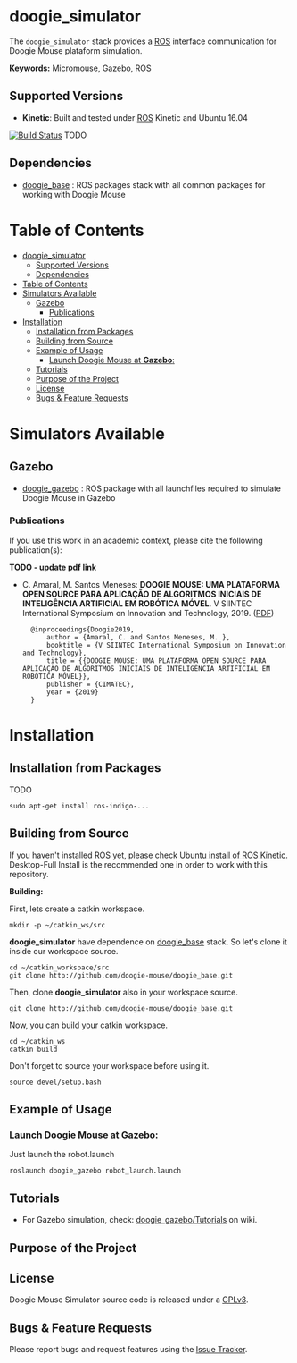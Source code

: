 # doogie_simulator

The `doogie_simulator` stack provides a [ROS] interface communication for Doogie Mouse plataform simulation.

**Keywords:** Micromouse, Gazebo, ROS

## Supported Versions

- **Kinetic**: Built and tested under [ROS] Kinetic and Ubuntu 16.04

[![Build Status](http://rsl-ci.ethz.ch/buildStatus/icon?job=ros_best_practices)](http://rsl-ci.ethz.ch/job/ros_best_practices/) TODO

## Dependencies 
- [doogie_base] : ROS packages stack with all common packages for working with Doogie Mouse

# Table of Contents
- [doogie_simulator](#doogiesimulator)
  - [Supported Versions](#supported-versions)
  - [Dependencies](#dependencies)
- [Table of Contents](#table-of-contents)
- [Simulators Available](#simulators-available)
  - [Gazebo](#gazebo)
    - [Publications](#publications)
- [Installation](#installation)
  - [Installation from Packages](#installation-from-packages)
  - [Building from Source](#building-from-source)
  - [Example of Usage](#example-of-usage)
    - [Launch Doogie Mouse at **Gazebo**:](#launch-doogie-mouse-at-gazebo)
  - [Tutorials](#tutorials)
  - [Purpose of the Project](#purpose-of-the-project)
  - [License](#license)
  - [Bugs & Feature Requests](#bugs--feature-requests)

# Simulators Available

## Gazebo

- [doogie_gazebo] : ROS package with all launchfiles required to simulate Doogie Mouse in Gazebo

### Publications

If you use this work in an academic context, please cite the following publication(s):

**TODO - update pdf link**
* C. Amaral, M. Santos Meneses: **DOOGIE MOUSE: UMA PLATAFORMA OPEN SOURCE PARA
APLICAÇÃO DE ALGORITMOS INICIAIS DE INTELIGÊNCIA
ARTIFICIAL EM ROBÓTICA MÓVEL**. V SIINTEC International Symposium on Innovation and Technology, 2019. ([PDF]())

        @inproceedings{Doogie2019,
            author = {Amaral, C. and Santos Meneses, M. },
            booktitle = {V SIINTEC International Symposium on Innovation and Technology},
            title = {{DOOGIE MOUSE: UMA PLATAFORMA OPEN SOURCE PARA APLICAÇÃO DE ALGORITMOS INICIAIS DE INTELIGÊNCIA ARTIFICIAL EM ROBÓTICA MÓVEL}},
            publisher = {CIMATEC},
            year = {2019}
        }



# Installation

## Installation from Packages

TODO

    sudo apt-get install ros-indigo-...

## Building from Source

If you haven't installed [ROS] yet, please check [Ubuntu install of ROS Kinetic](http://wiki.ros.org/kinetic/Installation/Ubuntu). Desktop-Full Install is the recommended one in order to work with this repository.    

**Building:**

First, lets create a catkin workspace.

    mkdir -p ~/catkin_ws/src

**doogie_simulator** have dependence on [doogie_base] stack. So let's clone it inside our workspace source.

	cd ~/catkin_workspace/src
	git clone http://github.com/doogie-mouse/doogie_base.git

Then, clone **doogie_simulator** also in your workspace source.
        
    git clone http://github.com/doogie-mouse/doogie_base.git

Now, you can build your catkin workspace.

    cd ~/catkin_ws
    catkin build

Don't forget to source your workspace before using it.
    
    source devel/setup.bash

## Example of Usage

### Launch Doogie Mouse at **Gazebo**:

Just launch the robot.launch

	roslaunch doogie_gazebo robot_launch.launch

## Tutorials

- For Gazebo simulation, check: [doogie_gazebo/Tutorials] on wiki.

## Purpose of the Project

## License

Doogie Mouse Simulator source code is released under a [GPLv3](/LICENSE).

## Bugs & Feature Requests

Please report bugs and request features using the [Issue Tracker].


[doogie_base]: http://github.com/doogie-mouse/doogie_base.git
[doogie_gazebo]: (doogie_gazebo)
[doogie_gazebo/Tutorials]: http://github.com/doogie-mouse/doogie_simulator/wiki/doogie_gazebo
[Issue Tracker]: http://github.com/doogie-mouse/doogie_simulator/issues
[ROS]: http://www.ros.org